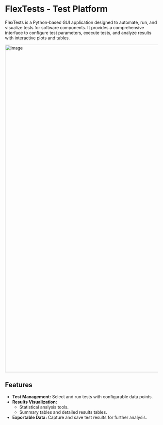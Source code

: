 # FlexTests - Test Platform

FlexTests is a Python-based GUI application designed to automate, run, and visualize tests for software components. It provides a comprehensive interface to configure test parameters, execute tests, and analyze results with interactive plots and tables.

<img width="1919" height="1079" alt="image" src="https://github.com/user-attachments/assets/14c2fc2c-7d3d-43ea-9246-0b3eac69b2ad" />

## Features

- **Test Management:** Select and run tests with configurable data points.
- **Results Visualization:** 
  - Statistical analysis tools.
  - Summary tables and detailed results tables.
- **Exportable Data:** Capture and save test results for further analysis.

